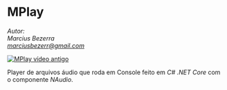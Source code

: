 
# MPlay

_Autor:\
Marcius Bezerra\
[marciusbezerr@gmail.com](mailto:marciusbezerr@gmail.com)_

[![MPlay vídeo antigo]({readme.png})]({files/mplay_1080.mp4} "MPlay vídeo antigo")

Player de arquivos áudio que roda em Console feito em _C# .NET Core_ com o componente _NAudio_.

```